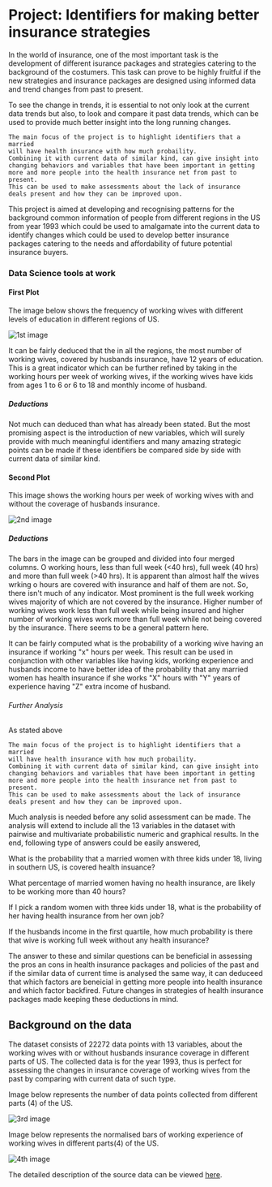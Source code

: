 # Project: Identifiers for making better insurance strategies

In the world of insurance, one of the most important task is the development of different isurance packages and strategies catering to the background of the costumers. This task can prove to be highly fruitful if the new strategies and insurance packages are designed using informed data and trend changes from past to present.

To see the change in trends, it is essential to not only look at the current data trends but also, to look and compare it past data trends, which can be used to provide much better insight into the long running changes.

```
The main focus of the project is to highlight identifiers that a married 
will have health insurance with how much probaility. 
Combining it with current data of similar kind, can give insight into 
changing behaviors and variables that have been important in getting 
more and more people into the health insurance net from past to present. 
This can be used to make assessments about the lack of insurance 
deals present and how they can be improved upon.
```
This project is aimed at developing and recognising patterns for the background common information of people from different regions in the US from year 1993 which could be used to amalgamate into the current data to identify changes which could be used to develop better insurance packages catering to the needs and affordability of future potential insurance buyers.


### Data Science tools at work

#### First Plot

The image below shows the frequency of working wives with different levels of education in different regions of US.

![1st image](https://cloud.githubusercontent.com/assets/28226371/25567124/69ab6064-2e00-11e7-8abc-68e97cc1dd06.jpg)

It can be fairly deduced that the in all the regions, the most number of working wives, covered by husbands insurance, have 12 years of education.
This is a great indicator which can be further refined by taking in the working hours per week of working wives, if the working wives have kids from ages 1 to 6 or 6 to 18 and monthly income of husband.

##### Deductions

Not much can deduced than what has already been stated. But the most promising aspect is the introduction of new variables, which will surely provide with much meaningful identifiers and many amazing strategic points can be made if these identifiers be compared side by side with current data of similar kind.

#### Second Plot

This image shows the working hours per week of working wives with and without the coverage of husbands insurance.

![2nd image](https://cloud.githubusercontent.com/assets/28226371/25567131/7441150a-2e00-11e7-95ee-6ff4715d6b23.jpg)

##### Deductions

The bars in the image can be grouped and divided into four merged columns. O working hours, less than full week (<40 hrs), full week (40 hrs) and more than full week (>40 hrs). It is apparent than almost half the wives wrking o hours are covered with insurance and half of them are not. So, there isn't much of any indicator. Most prominent is the full week working wives majority of which are not covered by the insurance. Higher number of working wives work less than full week while being insured and higher number of working wives work more than full week while not being covered by the insurance. There seems to be a general pattern here. 

It can be fairly computed what is the probability of a working wive having an insurance if working "x" hours per week.
This result can be used in conjunction with other variables like having kids, working experience and husbands income to have better idea of the probability that any married women has health insurance if she works "X" hours with "Y" years of experience having "Z" extra income of husband.

###### Further Analysis

As stated above
```
The main focus of the project is to highlight identifiers that a married 
will have health insurance with how much probaility. 
Combining it with current data of similar kind, can give insight into 
changing behaviors and variables that have been important in getting 
more and more people into the health insurance net from past to present. 
This can be used to make assessments about the lack of insurance 
deals present and how they can be improved upon.
```
Much analysis is needed before any solid assessment can be made. The analysis will extend to include all the 13 variables in the 
dataset with pairwise and multivariate probabilistic numeric and graphical results. In the end, following type of answers could 
be easily answered,

What is the probability that a married women with three kids under 18, living in southern US, is covered health insuance?

What percentage of married women having no health insurance, are likely to be working more than 40 hours?

If I pick a random women with three kids under 18, what is the probability of her having health insurance from her own job?

If the husbands income in the first quartile, how much probability is there that wive is working full week without any health insurance?

The answer to these and similar questions can be beneficial in assessing the pros an cons in health insurance packages and policies of the past and if the similar data of current time is analysed the same way, it can deduceed that which factors are beneicial in getting more people into health insurance and which factor backfired. Future changes in strategies of health insurance packages made keeping these deductions in mind. 

## Background on the data

The dataset consists of 22272 data points with 13 variables, about the working wives with or without husbands insurance coverage in different parts of US. The collected data is for the year 1993, thus is perfect for assessing the changes in insurance coverage of working wives from the past by comparing with current data of such type.

Image below represents the number of data points collected from different parts (4) of the US.

![3rd image](https://cloud.githubusercontent.com/assets/28226371/25567115/44d9c032-2e00-11e7-8e6d-ecad5915b3e0.jpg)

Image below represents the normalised bars of working experience of working wives in different parts(4) of the US.

![4th image](https://cloud.githubusercontent.com/assets/28226371/25567133/79498122-2e00-11e7-90f8-a8d2b4eccd80.jpg)

The detailed description of the source data can be viewed [here](https://vincentarelbundock.github.io/Rdatasets/doc/Ecdat/HI.html).
